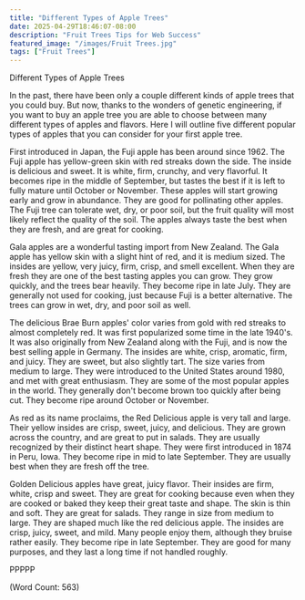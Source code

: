 ```yaml
---
title: "Different Types of Apple Trees"
date: 2025-04-29T18:46:07-08:00
description: "Fruit Trees Tips for Web Success"
featured_image: "/images/Fruit Trees.jpg"
tags: ["Fruit Trees"]
---
```


Different Types of Apple Trees

In the past, there have been only a couple different kinds of apple trees that you could buy. But now, thanks to the wonders of genetic engineering, if you want to buy an apple tree you are able to choose between many different types of apples and flavors. Here I will outline five different popular types of apples that you can consider for your first apple tree.

First introduced in Japan, the Fuji apple has been around since 1962. The Fuji apple has yellow-green skin with red streaks down the side. The inside is delicious and sweet. It is white, firm, crunchy, and very flavorful. It becomes ripe in the middle of September, but tastes the best if it is left to fully mature until October or November. These apples will start growing early and grow in abundance. They are good for pollinating other apples. The Fuji tree can tolerate wet, dry, or poor soil, but the fruit quality will most likely reflect the quality of the soil. The apples always taste the best when they are fresh, and are great for cooking. 

Gala apples are a wonderful tasting import from New Zealand. The Gala apple has yellow skin with a slight hint of red, and it is medium sized. The insides are yellow, very juicy, firm, crisp, and smell excellent. When they are fresh they are one of the best tasting apples you can grow. They grow quickly, and the trees bear heavily. They become ripe in late July. They are generally not used for cooking, just because Fuji is a better alternative. The trees can grow in wet, dry, and poor soil as well.

The delicious Brae Burn apples' color varies from gold with red streaks to almost completely red. It was first popularized some time in the late 1940's. It was also originally from New Zealand along with the Fuji, and is now the best selling apple in Germany. The insides are white, crisp, aromatic, firm, and juicy. They are sweet, but also slightly tart. The size varies from medium to large. They were introduced to the United States around 1980, and met with great enthusiasm. They are some of the most popular apples in the world. They generally don't become brown too quickly after being cut. They become ripe around October or November.   

As red as its name proclaims, the Red Delicious apple is very tall and large. Their yellow insides are crisp, sweet, juicy, and delicious. They are grown across the country, and are great to put in salads. They are usually recognized by their distinct heart shape. They were first introduced in 1874 in Peru, Iowa. They become ripe in mid to late September. They are usually best when they are fresh off the tree. 

Golden Delicious apples have great, juicy flavor. Their insides are firm, white, crisp and sweet. They are great for cooking because even when they are cooked or baked they keep their great taste and shape. The skin is thin and soft. They are great for salads. They range in size from medium to large. They are shaped much like the red delicious apple. The insides are crisp, juicy, sweet, and mild. Many people enjoy them, although they bruise rather easily. They become ripe in late September. They are good for many purposes, and they last a long time if not handled roughly.

PPPPP

(Word Count: 563)

